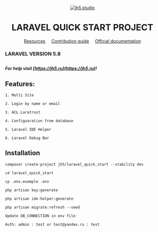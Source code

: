 <div align="center">

  <a href="https://jh5.ru">
    <img src="http://www.studio-review.ru/files/uploadw5vrp7nvgk.png" alt="jh5.studio">
  </a>

  <h1>LARAVEL QUICK START PROJECT</h1>

  <a href="#resources">Resources</a>
  &nbsp;&nbsp;&nbsp;
  <a href="contributing.md">Contribution guide</a>
  &nbsp;&nbsp;&nbsp;
  <a href="https://jh5.ru/docs">Official documentation</a>
 
</div>

### LARAVEL VERSION 5.8

##
##### For help visit [https://jh5.ru](https://jh5.ru)!

##
## Features:
    
    1. Multi Site
    
    2. Login by name or email
    
    3. ACL Laratrust
    
    4. Configuaration from database
    
    5. Laravel IDE Helper
    
    6. Laravel Debug Bar

##
## Installation

    composer create-project jh5/laravel_quick_start --stability dev

    cd laravel_quick_start

    cp .env.example .env

    php artisan key:generate

    php artisan ide-helper:generate

    php artisan migrate:refresh --seed

    Update DB_CONNECTION in env file

    Auth: admin : test or test@yandex.ru : test

